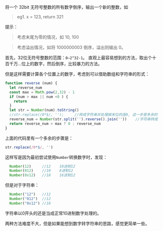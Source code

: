 将一个 32bit 无符号整数的所有数字倒序，输出一个新的整数，如

>eg1. x = 123, return 321

提示：
>考虑末尾为零的情况，如 10, 100

>考虑溢出情况，如将 1000000003 倒序，溢出则输出 0。

首先，32位无符号整数的范围：`0—2^32-1`。
直观上最容易想到的方法，取出个十百千万...位上的数字，然后倒序，比较暴力的方法。

但是这样需要计算各个位置上的数字，考虑到可以借助数组和字符串的形式：
```js
function reverse (num) {
  let reverse_num
  const max = Math.pow(2,32) - 1
  if (num > max || num <0 ) {
    return
  }
  let str = Number(num).toString()
  //str.replace(/0*$/, '');		//转成字符串并处理掉末位的连0, 这一步是多余的-。-
  reverse_num = Number(str.split('').reverse().join(''))	//字符串转成数组后利用数组的reverse方法，然后数组->字符串->Numer
  return reverse_num > max ? 0 : reverse_num
}
```

上面的代码里有一个多余的步骤是：

```js
str.replace(/0*$/, '')
```

这样写是因为最初尝试使用`Number`转换数字时，发现：

```js
  Number(12)     //12    10进制12
  Number(012)    //10    8进制12
  Number(0x12)   //18    16进制12
```

但是对于字符串：

```js
  Number("12")   //12
  Number("012")  //12
  Number("0x12") //18
```

字符串以0开头的还是当成正常10进制数字处理的。

两种方法难度不大，但是如果能想到数字转字符串的思路，感觉更简单一些。
